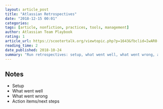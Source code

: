 ```yaml
---
layout: article_post
title: "Atlassian Retrospectives"
date: "2018-12-15 00:01"
categories:
tags: [article, nonfiction, practices, tools, management]
author: Atlassian Team Playbook
rating: 1
article_url: https://scootertalk.org/viewtopic.php?p=1643&fbclid=IwAR0-b9xJKny5r5adXwc6gocfXbqZ9scA1fpgX5t8L7f7afbT9RZU33Exqnk#p1643
reading_time: 2
date_published: 2018-10-24
summary: "Run retrospectives: setup, what went well, what went wrong, action items/next strps"
---
```


## Notes

* Setup
* What went well
* What went wrong
* Action items/next steps
